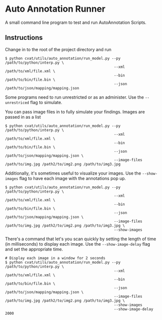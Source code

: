 # Auto Annotation Runner

A small command line program to test and run AutoAnnotation Scripts.

## Instructions

Change in to the root of the project directory and run

```shell
$ python cvat/utils/auto_annotation/run_model.py --py /path/to/python/interp.py \
                                                  --xml /path/to/xml/file.xml \
                                                  --bin /path/to/bin/file.bin \
                                                  --json /path/to/json/mapping/mapping.json
```

Some programs need to run unrestricted or as an administer. Use the `--unrestriced` flag to simulate.

You can pass image files in to fully simulate your findings. Images are passed in as a list

```shell
$ python cvat/utils/auto_annotation/run_model.py --py /path/to/python/interp.py \
                                                  --xml /path/to/xml/file.xml \
                                                  --bin /path/to/bin/file.bin \
                                                  --json /path/to/json/mapping/mapping.json \
                                                  --image-files /path/to/img.jpg /path2/to/img2.png /path/to/img3.jpg
```

Additionally, it's sometimes useful to visualize your images. 
Use the `--show-images` flag to have each image with the annotations pop up. 

```shell
$ python cvat/utils/auto_annotation/run_model.py --py /path/to/python/interp.py \
                                                  --xml /path/to/xml/file.xml \
                                                  --bin /path/to/bin/file.bin \
                                                  --json /path/to/json/mapping/mapping.json \
                                                  --image-files /path/to/img.jpg /path2/to/img2.png /path/to/img3.jpg \ 
                                                  --show-images
```

There's a command that let's you scan quickly by setting the length of time (in milliseconds) to display each image. 
Use the `--show-image-delay` flag and set the appropriate time.

```shell
# Display each image in a window for 2 seconds
$ python cvat/utils/auto_annotation/run_model.py --py /path/to/python/interp.py \
                                                  --xml /path/to/xml/file.xml \
                                                  --bin /path/to/bin/file.bin \
                                                  --json /path/to/json/mapping/mapping.json \
                                                  --image-files /path/to/img.jpg /path2/to/img2.png /path/to/img3.jpg \
                                                  --show-images
                                                  --show-image-delay 2000
```

